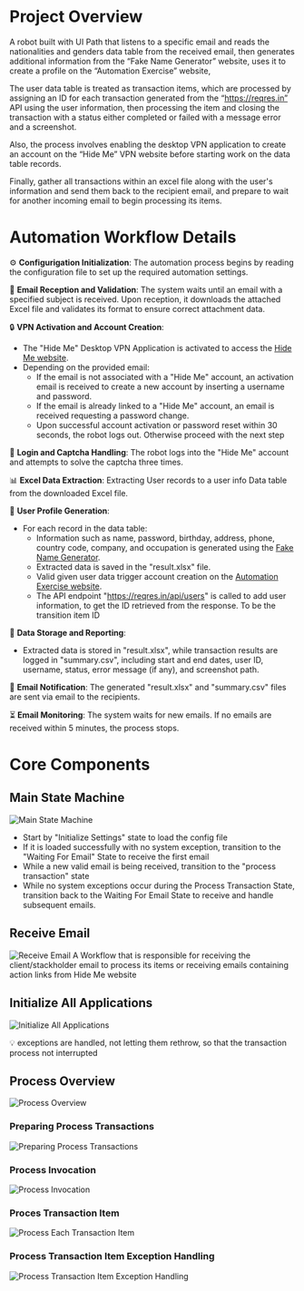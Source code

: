 # Project Overview
A robot built with UI Path that listens to a specific email and reads the nationalities and genders data table from the received email, then generates additional information from the “Fake Name Generator” website, uses it to create a profile on the “Automation Exercise” website,

The user data table is treated as transaction items, which are processed by assigning an ID for each transaction generated from the “https://reqres.in” API using the user information, then processing the item and closing the transaction with a status either completed or failed with a message error and a screenshot.

Also, the process involves enabling the desktop VPN application to create an account on the “Hide Me” VPN website before starting work on the data table records.

Finally, gather all transactions within an excel file along with the user's information and send them back to the recipient email, and prepare to wait for another incoming email to begin processing its items.
# Automation Workflow Details
⚙️ **Configurigation Initialization**: The automation process begins by reading the configuration file to set up the required automation settings.

📧 **Email Reception and Validation**: The system waits until an email with a specified subject is received. Upon reception, it downloads the attached Excel file and validates its format to ensure correct attachment data.

🔒 **VPN Activation and Account Creation**:

- The "Hide Me" Desktop VPN Application is activated to access the [Hide Me website](https://hide.me/en/).
- Depending on the provided email:
    - If the email is not associated with a "Hide Me" account, an activation email is received to create a new account by inserting a username and password.
    - If the email is already linked to a "Hide Me" account, an email is received requesting a password change.
    - Upon successful account activation or password reset within 30 seconds, the robot logs out. Otherwise proceed with the next step

🔑 **Login and Captcha Handling**: The robot logs into the "Hide Me" account and attempts to solve the captcha three times.

📊 **Excel Data Extraction**: Extracting User records to a user info Data table from the downloaded Excel file.

👤 **User Profile Generation**:

- For each record in the data table:
    - Information such as name, password, birthday, address, phone, country code, company, and occupation is generated using the [Fake Name Generator](https://www.fakenamegenerator.com/).
    - Extracted data is saved in the "result.xlsx" file.
    - Valid given user data trigger account creation on the [Automation Exercise website](https://automationexercise.com/).
    - The API endpoint "https://reqres.in/api/users" is called to add user information, to get the ID retrieved from the response. To be the transition item ID

💾 **Data Storage and Reporting**:

- Extracted data is stored in "result.xlsx", while transaction results are logged in "summary.csv", including start and end dates, user ID, username, status, error message (if any), and screenshot path.

📧 **Email Notification**: The generated "result.xlsx" and "summary.csv" files are sent via email to the recipients.

⏳ **Email Monitoring**: The system waits for new emails. If no emails are received within 5 minutes, the process stops.

# Core Components

## Main State Machine

![Main State Machine](https://github.com/kirollos-Magdy1/Creating-User-Accounts/assets/61789409/f7455e0a-d79e-42e7-8e65-b0d0741b18ba)

- Start by "Initialize Settings" state to load the config file
- If it is loaded successfully with no system exception, transition to the "Waiting For Email" State to receive the first email
- While a new valid email is being received, transition to the "process transaction" state
- While no system exceptions occur during the Process Transaction State, transition back to the Waiting For Email State to receive and handle subsequent emails.


## Receive Email

![Receive Email](https://github.com/kirollos-Magdy1/Creating-User-Accounts/assets/61789409/bf3f4508-e608-40c8-a5bc-fd7582dfdb6f)
A Workflow that is responsible for receiving the client/stackholder email to process its items or receiving emails containing action links from Hide Me website


## Initialize All Applications
![Initialize All Applications](https://github.com/kirollos-Magdy1/Creating-User-Accounts/assets/61789409/0a55fd73-4453-48be-a4ee-f07dd690b7f7)
<aside>
💡 exceptions are handled, not letting them rethrow, so that the transaction process not interrupted

</aside>

## Process Overview
![Process Overview](https://github.com/kirollos-Magdy1/Creating-User-Accounts/assets/61789409/c448793e-cf7e-4cde-bc7b-908e9d67a8ad)



### Preparing Process Transactions
![Preparing Process Transactions](https://github.com/kirollos-Magdy1/Creating-User-Accounts/assets/61789409/1243cf12-cf87-43bb-8ca0-4ca0d889d60b)

### Process Invocation
![Process Invocation](https://github.com/kirollos-Magdy1/Creating-User-Accounts/assets/61789409/d41fe1d7-b7ec-4b6f-9543-08a08109a9ad)



### Proces Transaction Item
![Process Each Transaction Item](https://github.com/kirollos-Magdy1/Creating-User-Accounts/assets/61789409/1202e641-3acf-41c0-8857-8e7f3b6e3bdc)


### Process Transaction Item Exception Handling
![Process Transaction Item Exception Handling](https://github.com/kirollos-Magdy1/Creating-User-Accounts/assets/61789409/425f4d7a-9e75-474e-8a5a-fd7ff973fbf2)

